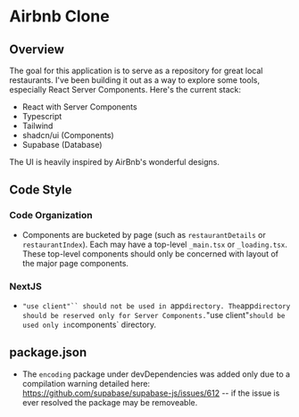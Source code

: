 # Airbnb Clone

## Overview

The goal for this application is to serve as a repository for great local restaurants. I've been building it out as a way to explore some tools, especially React Server Components. Here's the current stack:

- React with Server Components
- Typescript
- Tailwind
- shadcn/ui (Components)
- Supabase (Database)

The UI is heavily inspired by AirBnb's wonderful designs.

## Code Style

### Code Organization

- Components are bucketed by page (such as `restaurantDetails` or `restaurantIndex`). Each may have a top-level `_main.tsx` or `_loading.tsx`. These top-level components should only be concerned with layout of the major page components.

### NextJS

- ` "use client"`` should not be used in  `app`directory. The`app`directory should be reserved only for Server Components.`"use client"`should be used only in`components` directory.

## package.json

- The `encoding` package under devDependencies was added only due to a compilation warning detailed here: https://github.com/supabase/supabase-js/issues/612 -- if the issue is ever resolved the package may be removeable.

